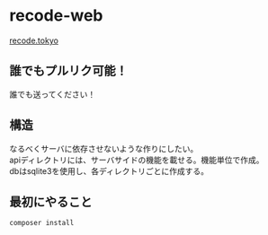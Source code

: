 # recode-web
[recode.tokyo](http://recode.tokyo/)  

## 誰でもプルリク可能！  
誰でも送ってください！  

## 構造  
なるべくサーバに依存させないような作りにしたい。  
apiディレクトリには、サーバサイドの機能を載せる。機能単位で作成。  
dbはsqlite3を使用し、各ディレクトリごとに作成する。  

## 最初にやること
```
composer install
```

